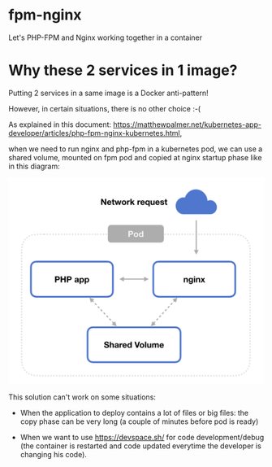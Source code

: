 # fpm-nginx

Let's PHP-FPM and Nginx working together in a container


# Why these 2 services in 1 image?

Putting 2 services in a same image is a Docker anti-pattern!


However, in certain situations, there is no other choice :-(


As explained in this document: https://matthewpalmer.net/kubernetes-app-developer/articles/php-fpm-nginx-kubernetes.html, 

when we need to run nginx and php-fpm in a kubernetes pod, we can use a shared volume, mounted on fpm pod and copied at nginx startup phase like in this diagram:


![alt text](images/php-fpm-diagram.png "php-fpm-diagram.png")


This solution can't work on some situations:

- When the application to deploy contains a lot of files or big files: the copy phase can be very long (a couple of minutes before pod is ready)

- When we want to use https://devspace.sh/ for code development/debug (the container is restarted and code updated everytime the developer is changing his code).

